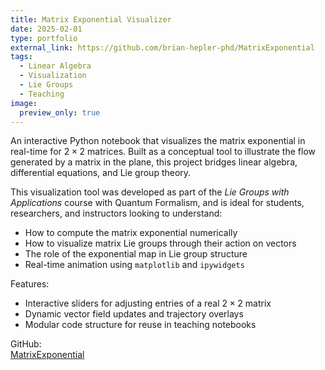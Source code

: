 ```yaml
---
title: Matrix Exponential Visualizer
date: 2025-02-01
type: portfolio
external_link: https://github.com/brian-hepler-phd/MatrixExponential
tags:
  - Linear Algebra
  - Visualization
  - Lie Groups
  - Teaching
image:
  preview_only: true
---
```


An interactive Python notebook that visualizes the matrix exponential in real-time for $2 \times 2$ matrices. Built as a conceptual tool to illustrate the flow generated by a matrix in the plane, this project bridges linear algebra, differential equations, and Lie group theory.

<!--more-->

This visualization tool was developed as part of the *Lie Groups with Applications* course with Quantum Formalism, and is ideal for students, researchers, and instructors looking to understand:

- How to compute the matrix exponential numerically
- How to visualize matrix Lie groups through their action on vectors
- The role of the exponential map in Lie group structure
- Real-time animation using `matplotlib` and `ipywidgets`

Features:

- Interactive sliders for adjusting entries of a real $2 \times 2$ matrix
- Dynamic vector field updates and trajectory overlays
- Modular code structure for reuse in teaching notebooks

 GitHub:  
 [MatrixExponential](https://github.com/brian-hepler-phd/MatrixExponential)
